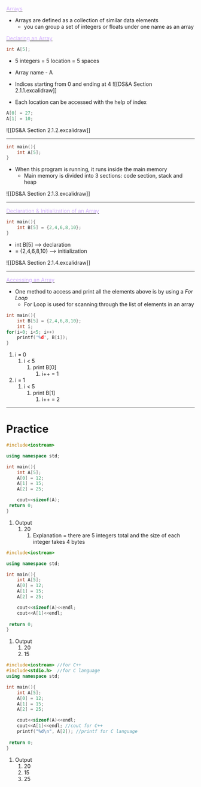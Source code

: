 <u><font color = "#D2AFFF">Arrays</font></u>
- Arrays are defined as a collection of similar data elements
	- you can group a set of integers or floats under one name as an array

<u><font color = "#D2AFFF">Declaring an Array</font></u>

```C++
int A[5];
```
- 5 integers = 5 location = 5 spaces
- Array name - A
- Indices starting from 0 and ending at 4
![[DS&A Section 2.1.1.excalidraw]]

- Each location can be accessed with the help of index

```C++
A[0] = 27;
A[1] = 10;
```

![[DS&A Section 2.1.2.excalidraw]]

---

```C++
int main(){
	int A[5];
}
```

- When this program is running, it runs inside the main memory
	- Main memory is divided into 3 sections: code section, stack and heap

![[DS&A Section 2.1.3.excalidraw]]

---

<u><font color = "#D2AFFF">Declaration & Initialization of an Array</font></u>

```C++
int main(){
	int B[5] = {2,4,6,8,10};
}
```

- int B[5] --> declaration
- = {2,4,6,8,10} --> initialization

![[DS&A Section 2.1.4.excalidraw]]

---

<u><font color = "#D2AFFF">Accessing an Array</font></u>

- One method to access and print all the elements above is by using a _For Loop_
	- For Loop is used for scanning through the list of elements in an array

```C++
int main(){
	int B[5] = {2,4,6,8,10};
	int i;
for(i=0; i<5; i++)
	printf('%d', B[i]);
}
```

1. i = 0
	1. i < 5
		1. print B[0]
			1. i++ = 1
2. i = 1
	1. i < 5
		1. print B[1]
			1. i++ = 2

---

# Practice

```C++
#include<iostream>

using namespace std;

int main(){
	int A[5];
	A[0] = 12;
	A[1] = 15;
	A[2] = 25;

	cout<<sizeof(A);
 return 0;
}
```

1. Output
	1. 20
		1. Explanation = there are 5 integers total and the size of each integer takes 4 bytes


```C++
#include<iostream>

using namespace std;

int main(){
	int A[5];
	A[0] = 12;
	A[1] = 15;
	A[2] = 25;

	cout<<sizeof(A)<<endl;
	cout<<A[1]<<endl;
	
 return 0;
}
```
1. Output
	1. 20
	2. 15


```C++
#include<iostream> //for C++
#include<stdio.h>  //for C language
using namespace std;

int main(){
	int A[5];
	A[0] = 12;
	A[1] = 15;
	A[2] = 25;

	cout<<sizeof(A)<<endl;
	cout<<A[1]<<endl; //cout for C++
	printf("%d\n", A[2]); //printf for C language
	
 return 0;
}
```
1. Output
	1. 20
	2. 15
	3. 25

